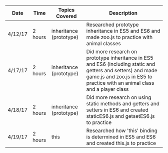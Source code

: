 Date | Time | Topics Covered | Description 
--- | --- | --- | --- 
4/12/17 | 2 hours | inheritance (prototype) | Researched prototype inheritance in ES5 and ES6 and made zoo.js to practice with animal classes
4/17/17 | 2 hours | inheritance (prototype) | Did more research on prototype inheritance in ES5 and ES6 (including static and getters and setters) and made game.js and zoo.js in ES5 to practice with an animal class and a player class
4/18/17 | 2 hours | inheritance (prototype) | Did more research on using static methods and getters and setters in ES6 and created staticES6.js and getsetES6.js to practice 
4/19/17 | 2 hours | this | Researched how 'this' binding is determined in ES5 and ES6 and created this.js to practice